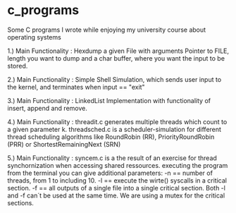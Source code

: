 # c_programs
Some C programs I wrote while enjoying my university course about operating systems

1.) Main Functionality : Hexdump a given File with arguments Pointer to FILE, length you want to dump and a                  char buffer, where you want the input to be stored.

2.) Main Functionality : Simple Shell Simulation, which sends user input to the kernel, and terminates when
              input == "exit"

3.) Main Functionality : LinkedList Implementation with functionality of insert, append and remove. 

4.) Main Functionality : threadit.c generates multiple threads which count to a given parameter k. threadsched.c is a scheduler-simulation 
              for different thread scheduling algorithms like RoundRobin (RR), PriorityRoundRobin (PRR) or 
              ShortestRemainingNext (SRN)
              
5.) Main Functionality : syncem.c is a the result of an exercise for thread synchornization when accessing shared ressources.
 executing the program from the terminal you can give additional parameters: -n == number of threads, from 1 to including 10.
 -l == execute the wirte() syscalls in a critical section. -f == all outputs of a single file into a single critical section. Both -l and -f can´t be used at the same time. We are using a mutex for the critical sections.

